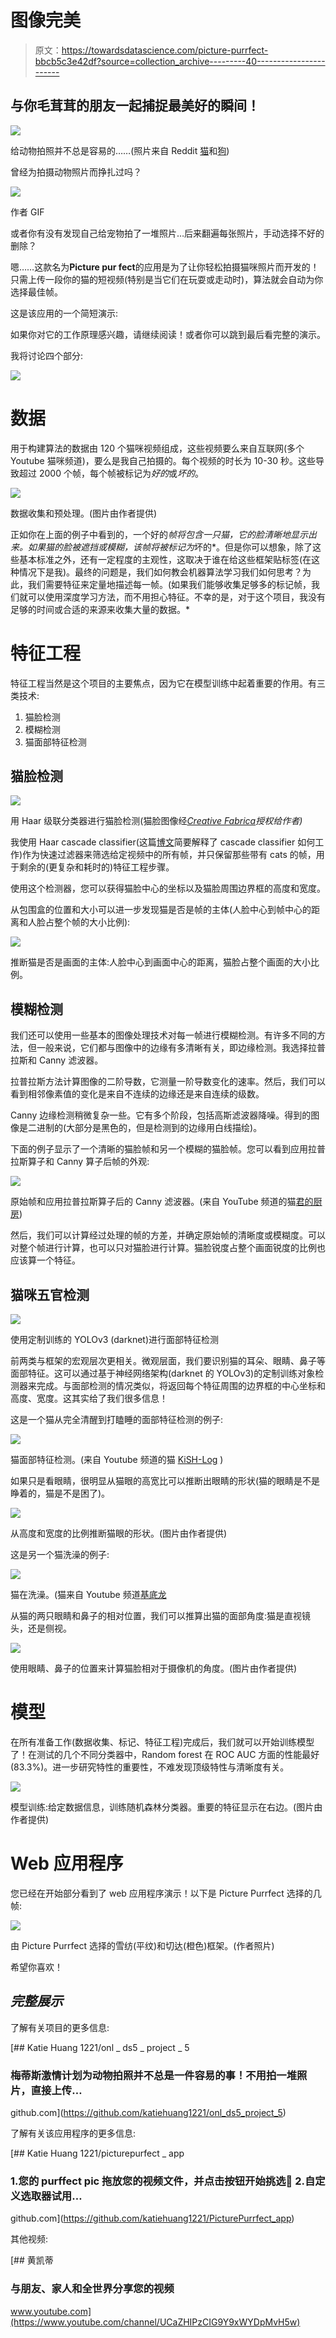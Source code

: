 # 图像完美

> 原文：<https://towardsdatascience.com/picture-purrfect-bbcb5c3e42df?source=collection_archive---------40----------------------->

## 与你毛茸茸的朋友一起捕捉最美好的瞬间！

![](img/99187a28f84fd6269a9bd5c0fc3546d7.png)

给动物拍照并不总是容易的……(照片来自 Reddit [猫](https://www.reddit.com/r/blurrypicturesofcats/)和[狗](https://www.reddit.com/r/blurrypicturesofdogs/comments/d4hd7d/blurry_picture_of_a_dog/))

曾经为拍摄动物照片而挣扎过吗？

![](img/ec2795b18c2cb337215ed64dbec6fc9e.png)

作者 GIF

或者你有没有发现自己给宠物拍了一堆照片…后来翻遍每张照片，手动选择不好的删除？

嗯……这款名为**Picture pur fect**的应用是为了让你轻松拍摄猫咪照片而开发的！只需上传一段你的猫的短视频(特别是当它们在玩耍或走动时)，算法就会自动为你选择最佳帧。

这是该应用的一个简短演示:

如果你对它的工作原理感兴趣，请继续阅读！或者你可以跳到最后看完整的演示。

我将讨论四个部分:

![](img/61a7de433b8306306d43ec41dc159bad.png)

# 数据

用于构建算法的数据由 120 个猫咪视频组成，这些视频要么来自互联网(多个 Youtube 猫咪频道)，要么是我自己拍摄的。每个视频的时长为 10-30 秒。这些导致超过 2000 个帧，每个帧被标记为*好的*或*坏的*。

![](img/8094d4b7a6a56bdf0a4d68ac184b68d6.png)

数据收集和预处理。(图片由作者提供)

正如你在上面的例子中看到的，一个好的*帧将包含一只猫，它的脸清晰地显示出来。如果猫的脸被遮挡或模糊，该帧将被标记为*坏的*。但是你可以想象，除了这些基本标准之外，还有一定程度的主观性，这取决于谁在给这些框架贴标签(在这种情况下是我)。最终的问题是，我们如何教会机器算法学习我们如何思考？为此，我们需要特征来定量地描述每一帧。(如果我们能够收集足够多的标记帧，我们就可以使用深度学习方法，而不用担心特征。不幸的是，对于这个项目，我没有足够的时间或合适的来源来收集大量的数据。*

# 特征工程

特征工程当然是这个项目的主要焦点，因为它在模型训练中起着重要的作用。有三类技术:

1.  猫脸检测
2.  模糊检测
3.  猫面部特征检测

## 猫脸检测

![](img/88e894e2de7f56cbca199337513ae77a.png)

用 Haar 级联分类器进行猫脸检测(猫脸图像经[*Creative Fabrica*](https://www.creativefabrica.com/product/cute-face-cat-with-black-line-art-style/)*授权给作者)*

我使用 Haar cascade classifier(这篇[博文](https://katiehuang1221.medium.com/an-introduction-to-computer-vision-131826e2b512)简要解释了 cascade classifier 如何工作)作为快速过滤器来筛选给定视频中的所有帧，并只保留那些带有 cats 的帧，用于剩余的(更复杂和耗时的)特征工程步骤。

使用这个检测器，您可以获得猫脸中心的坐标以及猫脸周围边界框的高度和宽度。

从包围盒的位置和大小可以进一步发现猫是否是帧的主体(人脸中心到帧中心的距离和人脸占整个帧的大小比例):

![](img/55ffebff5174c9721707d3e009eceefa.png)

推断猫是否是画面的主体:人脸中心到画面中心的距离，猫脸占整个画面的大小比例。

## 模糊检测

我们还可以使用一些基本的图像处理技术对每一帧进行模糊检测。有许多不同的方法，但一般来说，它们都与图像中的边缘有多清晰有关，即边缘检测。我选择拉普拉斯和 Canny 滤波器。

拉普拉斯方法计算图像的二阶导数，它测量一阶导数变化的速率。然后，我们可以看到相邻像素值的变化是来自不连续的边缘还是来自连续的级数。

Canny 边缘检测稍微复杂一些。它有多个阶段，包括高斯滤波器降噪。得到的图像是二进制的(大部分是黑色的，但是检测到的边缘用白线描绘)。

下面的例子显示了一个清晰的猫脸帧和另一个模糊的猫脸帧。您可以看到应用拉普拉斯算子和 Canny 算子后帧的外观:

![](img/f1a17a682864b904107fcd1f7ec8682d.png)

原始帧和应用拉普拉斯算子后的 Canny 滤波器。(来自 YouTube 频道的猫[君的厨房](https://www.youtube.com/channel/UCRxAgfYexGLlu1WHGIMUDqw))

然后，我们可以计算经过处理的帧的方差，并确定原始帧的清晰度或模糊度。可以对整个帧进行计算，也可以只对猫脸进行计算。猫脸锐度占整个画面锐度的比例也应该算一个特征。

## **猫咪五官检测**

![](img/c857b57bb62a3cca24aaad2d01f0c817.png)

使用定制训练的 YOLOv3 (darknet)进行面部特征检测

前两类与框架的宏观层次更相关。微观层面，我们要识别猫的耳朵、眼睛、鼻子等面部特征。这可以通过基于神经网络架构(darknet 的 YOLOv3)的定制训练对象检测器来完成。与面部检测的情况类似，将返回每个特征周围的边界框的中心坐标和高度、宽度。这其实给了我们很多信息！

这是一个猫从完全清醒到打瞌睡的面部特征检测的例子:

![](img/a74ef411694cf0e72215862f2e3eee59.png)

猫面部特征检测。(来自 Youtube 频道的猫 [KiSH-Log](https://www.youtube.com/channel/UC9cH5HQBojNzPCaTLovivbw) )

如果只是看眼睛，很明显从猫眼的高宽比可以推断出眼睛的形状(猫的眼睛是不是睁着的，猫是不是困了)。

![](img/0898bb2f54f10ddc37a373fdc3ad8ee2.png)

从高度和宽度的比例推断猫眼的形状。(图片由作者提供)

这是另一个猫洗澡的例子:

![](img/19f605ccf4bcffed6a70211c5dffd0c1.png)

猫在洗澡。(猫来自 Youtube 频道[基底龙](https://www.youtube.com/channel/UCwcsDWGip6vtiZyCnvDoClQ)

从猫的两只眼睛和鼻子的相对位置，我们可以推算出猫的面部角度:猫是直视镜头，还是侧视。

![](img/e1cebfea876fbc017d6cfd90cca21cc6.png)

使用眼睛、鼻子的位置来计算猫脸相对于摄像机的角度。(图片由作者提供)

# 模型

在所有准备工作(数据收集、标记、特征工程)完成后，我们就可以开始训练模型了！在测试的几个不同分类器中，Random forest 在 ROC AUC 方面的性能最好(83.3%)。进一步研究特性的重要性，不难发现顶级特性与清晰度有关。

![](img/3ae0821100a06a51c5c55f4b38eedef0.png)

模型训练:给定数据信息，训练随机森林分类器。重要的特征显示在右边。(图片由作者提供)

# Web 应用程序

您已经在开始部分看到了 web 应用程序演示！以下是 Picture Purrfect 选择的几帧:

![](img/4433eece5eb63e25ba35556ceb5eb628.png)

由 Picture Purrfect 选择的雪纺(平纹)和切达(橙色)框架。(作者照片)

希望你喜欢！

## *完整展示*

了解有关项目的更多信息:

[](https://github.com/katiehuang1221/onl_ds5_project_5) [## Katie Huang 1221/onl _ ds5 _ project _ 5

### 梅蒂斯激情计划为动物拍照并不总是一件容易的事！不用拍一堆照片，直接上传…

github.com](https://github.com/katiehuang1221/onl_ds5_project_5) 

了解有关该应用程序的更多信息:

[](https://github.com/katiehuang1221/PicturePurrfect_app) [## Katie Huang 1221/picturepurfect _ app

### 1.您的 purffect pic 拖放您的视频文件，并点击按钮开始挑选🐾 2.自定义选取器试用…

github.com](https://github.com/katiehuang1221/PicturePurrfect_app) 

其他视频:

[](https://www.youtube.com/channel/UCaZHIPzCIG9Y9xWYDpMvH5w) [## 黄凯蒂

### 与朋友、家人和全世界分享您的视频

www.youtube.com](https://www.youtube.com/channel/UCaZHIPzCIG9Y9xWYDpMvH5w)